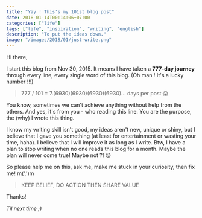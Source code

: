 ```yaml
---
title: "Yay ! This's my 101st blog post"
date: 2018-01-14T00:14:06+07:00
categories: ["life"]
tags: ["life", "inspiration", "writing", "english"]
description: "To put the ideas down."
image: "/images/2018/01/just-write.png"
---
```


Hi there,

I start this blog from Nov 30, 2015. It means I have taken a **777-day journey** through every line, every single word of this blog. (Oh man ! It's a lucky number !!!)

> 777 / 101 = 7.(6930)(6930)(6930)(6930)... days per post 😱 

You know, sometimes we can't achieve anything without help from the others. And yes, it's from you - who reading this line. You are the purpose, the (why) I wrote this thing.

I know my writing skill isn't good, my ideas aren't new, unique or shiny, but I believe that I gave you something (at least for entertainment or wasting your time, haha). I believe that I will improve it as long as I write. Btw, I have a plan to stop writing when no one reads this blog for a month. Maybe the plan will never come true! Maybe not ?! 😜

So please help me on this, ask me, make me stuck in your curiosity, then fix me! m('.')m

> KEEP BELIEF, DO ACTION THEN SHARE VALUE

Thanks!

*Til next time ;)*

